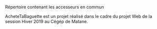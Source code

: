 Répertoire contenant les accesseurs en commun










AcheteTaBaguette est un projet réalisé dans le cadre du projet Web de la session Hiver 2019 au Cégép de Matane.
